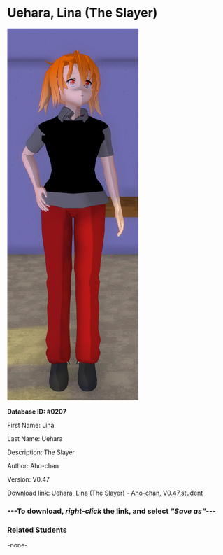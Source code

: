 # Uehara, Lina (The Slayer)

<img src="../../Files/Images/Uehara, Lina (The Slayer).png" title="Uehara, Lina (The Slayer) - Aho-chan, V0.47">

**Database ID: #0207**

First Name: Lina

Last Name: Uehara

Description: The Slayer

Author: Aho-chan

Version: V0.47

Download link: <a href="https://raw.githubusercontent.com/Arbiter1223/Daigaku-Gurashi-Custom-Students/master/Files/Student%20Files/Uehara%2C%20Lina%20(The%20Slayer)%20-%20Aho-chan%2C%20V0.47.student">Uehara, Lina (The Slayer) - Aho-chan, V0.47.student</a>

### ---**To download, _right-click_ the link, and select _"Save as"_**---

### Related Students

-none-
